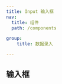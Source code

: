 ```yaml
---
title: Input 输入框
nav:
  title: 组件
  path: /components

group:
    title: 数据录入

---
```


##  输入框
<code src="./demos/Base.jsx">


<br/>

